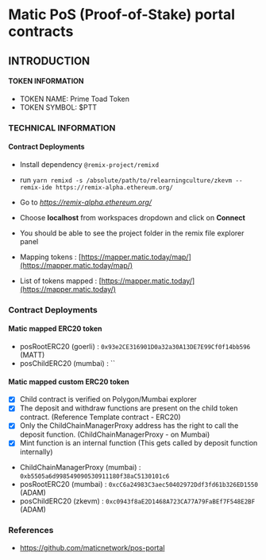 # Matic PoS (Proof-of-Stake) portal contracts
## INTRODUCTION
#### TOKEN INFORMATION
* TOKEN NAME: Prime Toad Token
* TOKEN SYMBOL: $PTT
### TECHNICAL INFORMATION
#### Contract Deployments
* Install dependency `@remix-project/remixd`
* run `yarn remixd -s /absolute/path/to/relearningculture/zkevm --remix-ide https://remix-alpha.ethereum.org/` 
* Go to *https://remix-alpha.ethereum.org/*
* Choose **localhost** from workspaces dropdown and click on **Connect**
* You should be able to see the project folder in the remix file explorer panel




* Mapping tokens : [https://mapper.matic.today/map/](https://mapper.matic.today/map/)
* List of tokens mapped : [https://mapper.matic.today/](https://mapper.matic.today/)

### Contract Deployments
#### Matic mapped ERC20 token
* posRootERC20 (goerli) : `0x93e2CE316901D0a32a30A13DE7E99Cf0f14bb596` (MATT)
* posChildERC20 (mumbai) : ``

#### Matic mapped custom ERC20 token

- [X] Child contract is verified on Polygon/Mumbai explorer
- [X] The deposit and withdraw functions are present on the child token contract. (Reference Template contract - ERC20)
- [X] Only the ChildChainManagerProxy address has the right to call the deposit function. (ChildChainManagerProxy - on Mumbai)
- [X] Mint function is an internal function (This gets called by deposit function internally)

* ChildChainManagerProxy (mumbai) : `0xb5505a6d998549090530911180f38aC5130101c6`
* posRootERC20 (mumbai) : `0xcC6a24983C3aec50402972Ddf3fd61b326ED1550` (ADAM)
* posChildERC20 (zkevm) : `0xc0943f8aE2D1468A723CA77A79FaBEf7F548E2BF` (ADAM)

### References
* https://github.com/maticnetwork/pos-portal 